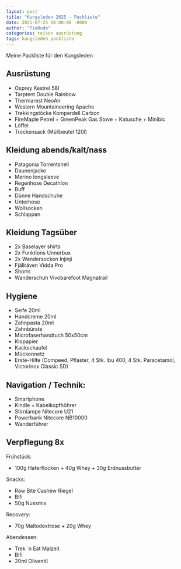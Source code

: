 ```yaml
---
layout: post
title: "Kungsleden 2025 - Packliste"
date: 2025-07-25 10:00:00 -0000
author: "TimDude"
categories: reisen ausrüstung
tags: kungsleden packliste 
---
```


Meine Packliste für den Kungsleden

## Ausrüstung
* Osprey Kestrel 58l
* Tarptent Double Rainbow
* Thermarest NeoAir
* Western Mountaineering Apache
* Trekkingstöcke Komperdell Carbon
* FireMaple Petrel +  GreenPeak Gas Stove + Katusche + Minibic
* Löffel
* Trockensack (Müllbeutel 120l)

## Kleidung abends/kalt/nass
* Patagonia Torrentshell
* Daunenjacke
* Merino longsleeve
* Regenhose Decathlon
* Buff
* Dünne Handschuhe
* Unterhose
* Wollsocken
* Schlappen

## Kleidung Tagsüber
* 2x Baselayer shirts 
* 2x Funktions Unnerbux
* 2x Wandersocken Injinji
* Fjällräven Vidda Pro
* Shorts
* Wanderschuh Vivobarefoot Magnatrail

## Hygiene
* Seife 20ml
* Handcreme 20ml
* Zahnpasta 20ml
* Zahnbürste
* Microfaserhandtuch 50x50cm
* Klopapier
* Kackschaufel
* Mückennetz
* Erste-Hilfe (Compeed, Pflaster, 4 Stk. Ibu 400, 4 Stk. Paracetamol, Victorinox Classic SD)

## Navigation / Technik:
* Smartphone
* Kindle + Kabelkopfhöhrer
* Stirnlampe Nitecore U21
* Powerbank Nitecore NB10000
* Wanderführer

## Verpflegung 8x
Frühstück:
* 100g Haferflocken + 40g Whey + 30g Erdnussbutter

Snacks:
* Raw Bite Cashew Riegel
* Bifi
* 50g Nussmix

Recovery:
* 70g Maltodextrose + 20g Whey

Abendessen:
* Trek `n Eat Malzeit
* Bifi
* 20ml Olivenöl



